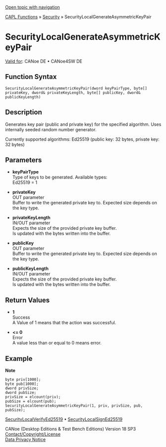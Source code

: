 [Open topic with navigation](../../../../../CANoeDEFamily.htm#Topics/CAPLFunctions/Security/Functions/CAPLfunctionSecurityLocalGenerateAsymmetricKeyPair.md)

[CAPL Functions](../../CAPLfunctions.md) » [Security](../CAPLFunctionsSecurityOverview.md) » SecurityLocalGenerateAsymmetricKeyPair

# SecurityLocalGenerateAsymmetricKeyPair

[Valid for](../../../Shared/FeatureAvailability.md): CANoe DE • CANoe4SW DE

## Function Syntax

`SecurityLocalGenerateAsymmetricKeyPair(dword keyPairType, byte[] privateKey, dword& privateKeyLength, byte[] publicKey, dword& publicKeyLength)`

## Description

Generates key pair (public and private key) for the specified algorithm. Uses internally seeded random number generator.

Currently supported algorithms: Ed25519 (public key: 32 bytes, private key: 32 bytes)

## Parameters

- **keyPairType**  
  Type of keys to be generated. Available types:  
  Ed25519 = 1

- **privateKey**  
  OUT parameter  
  Buffer to write the generated private key to. Expected size depends on the key type.

- **privateKeyLength**  
  IN/OUT parameter  
  Expects the size of the provided private key buffer.  
  Is updated with the bytes written into the buffer.

- **publicKey**  
  OUT parameter  
  Buffer to write the generated private key to. Expected size depends on the key type.

- **publicKeyLength**  
  IN/OUT parameter  
  Expects the size of the provided private key buffer.  
  Is updated with the bytes written into the buffer.

## Return Values

- **1**  
  Success  
  A Value of 1 means that the action was successful.

- **<= 0**  
  Error  
  A value less than or equal to 0 means error.

## Example

**Note**  

```plaintext
byte priv[1000];
byte pub[1000];
dword privSize;
dword pubSize;
privSize = elcount(priv);
pubSize = elcount(pub);
SecurityLocalGenerateAsymmetricKeyPair(1, priv, privSize, pub, pubSize);
```

[SecurityLocalVerifyEd25519](CAPLfunctionSecurityLocalVerifyEd25519.md) • [SecurityLocalSignEd25519](CAPLfunctionSecurityLocalSignEd25519.md)

CANoe (Desktop Editions & Test Bench Editions) Version 18 SP3  
[Contact/Copyright/License](../../../Shared/ContactCopyrightLicense.md)  
[Data Privacy Notice](https://www.vector.com/int/en/company/get-info/privacy-policy/)
